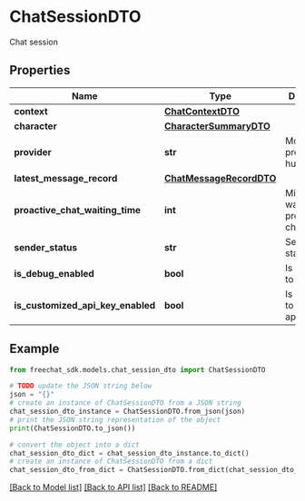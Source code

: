 # ChatSessionDTO

Chat session

## Properties

Name | Type | Description | Notes
------------ | ------------- | ------------- | -------------
**context** | [**ChatContextDTO**](ChatContextDTO.md) |  | [optional] 
**character** | [**CharacterSummaryDTO**](CharacterSummaryDTO.md) |  | [optional] 
**provider** | **str** | Model provider: hugging_face | open_ai | azure_open_ai | dash_scope | ollama | unknown | [optional] 
**latest_message_record** | [**ChatMessageRecordDTO**](ChatMessageRecordDTO.md) |  | [optional] 
**proactive_chat_waiting_time** | **int** | Minutes to wait for a proactive chat | [optional] 
**sender_status** | **str** | Sender status: online | offline | invisible | [optional] 
**is_debug_enabled** | **bool** | Is it possible to debug | [optional] 
**is_customized_api_key_enabled** | **bool** | Is it possible to customize api-key | [optional] 

## Example

```python
from freechat_sdk.models.chat_session_dto import ChatSessionDTO

# TODO update the JSON string below
json = "{}"
# create an instance of ChatSessionDTO from a JSON string
chat_session_dto_instance = ChatSessionDTO.from_json(json)
# print the JSON string representation of the object
print(ChatSessionDTO.to_json())

# convert the object into a dict
chat_session_dto_dict = chat_session_dto_instance.to_dict()
# create an instance of ChatSessionDTO from a dict
chat_session_dto_from_dict = ChatSessionDTO.from_dict(chat_session_dto_dict)
```
[[Back to Model list]](../README.md#documentation-for-models) [[Back to API list]](../README.md#documentation-for-api-endpoints) [[Back to README]](../README.md)


